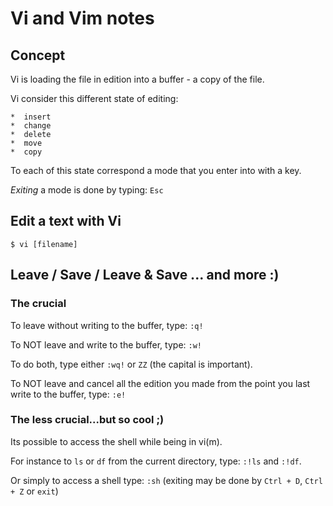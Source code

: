 Vi and Vim notes
================

Concept
-------

Vi is loading the file in edition into a buffer - a copy of the file.

Vi consider this different state of editing: 

	*  insert
	*  change
	*  delete
	*  move
	*  copy

To each of this state correspond a mode that you enter into with a key.

*Exiting* a mode is done by typing: `Esc`

Edit a text with Vi
-------------------

`$ vi [filename]`

Leave / Save / Leave & Save ... and more :)
-------------------------------------------

### The crucial

To leave without writing to the buffer, type: `:q!`

To NOT leave and write to the buffer, type: `:w!`

To do both, type either `:wq!` or `ZZ` (the capital is important).

To NOT leave and cancel all the edition you made from the point 
you last write to the buffer, type: `:e!`

### The less crucial...but so cool ;)

Its possible to access the shell while being in vi(m).

For instance to `ls` or `df` from the current directory, type: `:!ls` and `:!df`.

Or simply to access a shell type: `:sh` (exiting may be done by `Ctrl + D`, `Ctrl + Z` or `exit`)

                
